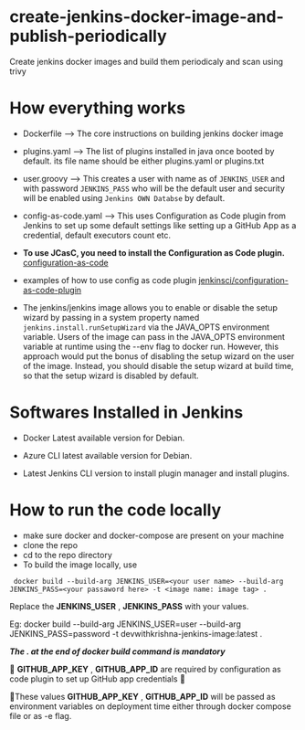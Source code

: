 # create-jenkins-docker-image-and-publish-periodically
Create jenkins docker images and build them periodicaly and scan using trivy

# How everything works

* Dockerfile --> The core instructions on building jenkins docker image

* plugins.yaml --> The list of plugins installed in java once booted by default. its file name should be either plugins.yaml or plugins.txt

* user.groovy --> This creates a user with name as of `JENKINS_USER` and with password `JENKINS_PASS` who will be the default user and security will be enabled using `Jenkins OWN Databse` by default.

* config-as-code.yaml --> This uses Configuration as Code plugin from Jenkins to set up some default settings like setting up a GitHub App as a credential, default executors count etc.

* **To use JCasC, you need to install the Configuration as Code plugin.** [configuration-as-code](https://plugins.jenkins.io/configuration-as-code/)

* examples of how to use config as code plugin [jenkinsci/configuration-as-code-plugin](https://github.com/jenkinsci/configuration-as-code-plugin/tree/master/demos/role-strategy-auth)

* The jenkins/jenkins image allows you to enable or disable the setup wizard by passing in a system property named `jenkins.install.runSetupWizard` via the JAVA_OPTS environment variable. Users of the image can pass in the JAVA_OPTS environment variable at runtime using the --env flag to docker run. However, this approach would put the bonus of disabling the setup wizard on the user of the image. Instead, you should disable the setup wizard at build time, so that the setup wizard is disabled by default.

# Softwares Installed in Jenkins

* Docker Latest available version for Debian.

* Azure CLI latest available version for Debian.

* Latest Jenkins CLI version to install plugin manager and install plugins.

# How to run the code locally
* make sure docker and docker-compose are present on your machine
* clone the repo
* cd to the repo directory
* To build the image locally, use

` docker build --build-arg JENKINS_USER=<your user name> --build-arg JENKINS_PASS=<your passaword here> -t <image name: image tag> .`

Replace the **JENKINS_USER** , **JENKINS_PASS** with your values.

Eg:  docker build --build-arg JENKINS_USER=user --build-arg JENKINS_PASS=password -t devwithkrishna-jenkins-image:latest .

***The . at the end of docker build command is mandatory***

:round_pushpin: **GITHUB_APP_KEY** , **GITHUB_APP_ID** are required by configuration as code plugin to set up GitHub app credentials :round_pushpin:

:pushpin:These values **GITHUB_APP_KEY** , **GITHUB_APP_ID** will be passed as environment variables on deployment time either through docker compose file or as -e flag.


